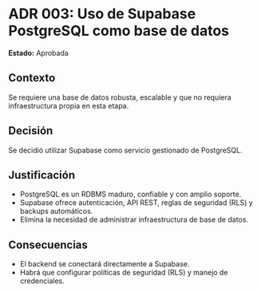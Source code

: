 # ADR 003: Uso de Supabase PostgreSQL como base de datos

**Estado:** Aprobada

## Contexto

Se requiere una base de datos robusta, escalable y que no requiera infraestructura propia en esta etapa.

## Decisión

Se decidió utilizar Supabase como servicio gestionado de PostgreSQL.

## Justificación

- PostgreSQL es un RDBMS maduro, confiable y con amplio soporte.
- Supabase ofrece autenticación, API REST, reglas de seguridad (RLS) y backups automáticos.
- Elimina la necesidad de administrar infraestructura de base de datos.

## Consecuencias

- El backend se conectará directamente a Supabase.
- Habrá que configurar políticas de seguridad (RLS) y manejo de credenciales.
